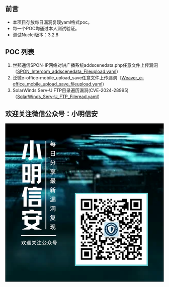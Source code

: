 ## 前言

- 本项目存放每日漏洞复现yaml格式poc。
- 每一个POC均通过本人测试验证。
- 测试Nuclei版本：3.2.8

## POC 列表

1. 世邦通信SPON-IP网络对讲广播系统addscenedata.php任意文件上传漏洞（[SPON_Intercom_addscenedata_Fileupload.yaml](./yaml/SPON_Intercom_addscenedata_Fileupload.yaml)）
2. 泛微e-office-mobile_upload_save任意文件上传漏洞（[Weaver_e-office_mobile_upload_save_fileupload.yaml](./yaml/Weaver_e-office_mobile_upload_save_fileupload.yaml)）
3. SolarWinds Serv-U FTP目录遍历漏洞(CVE-2024-28995)（[SolarWinds_Serv-U_FTP_Fileread.yaml](./yaml/SolarWinds_Serv-U_FTP_Fileread.yaml)）

 ## 欢迎关注微信公众号：小明信安

![小明信安](./images/小明信安.png)